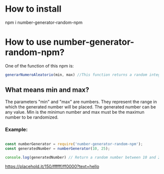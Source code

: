# How to install

npm i number-generator-random-npm

# How to use number-generator-random-npm?

One of the function of this npm is:
```js
generarNumeroAleatorio(min, max) //This function returns a random integer between min and max (inclusive).
```

## What means min and max?

The parameters "min" and "max" are numbers. They represent the range in which the generated number will be placed. The generated number can be any value. Min is the minimun number and max must be the maximun number to be randomized.

### Example:

```js

const numberGenerator = require('number-generator-random-npm');
const generatedNumber = numberGenerator(10, 25); 

console.log(generatedNumber) // Return a random number between 10 and 25.

```

https://placehold.it/150/ffffff/ff0000?text=hello

